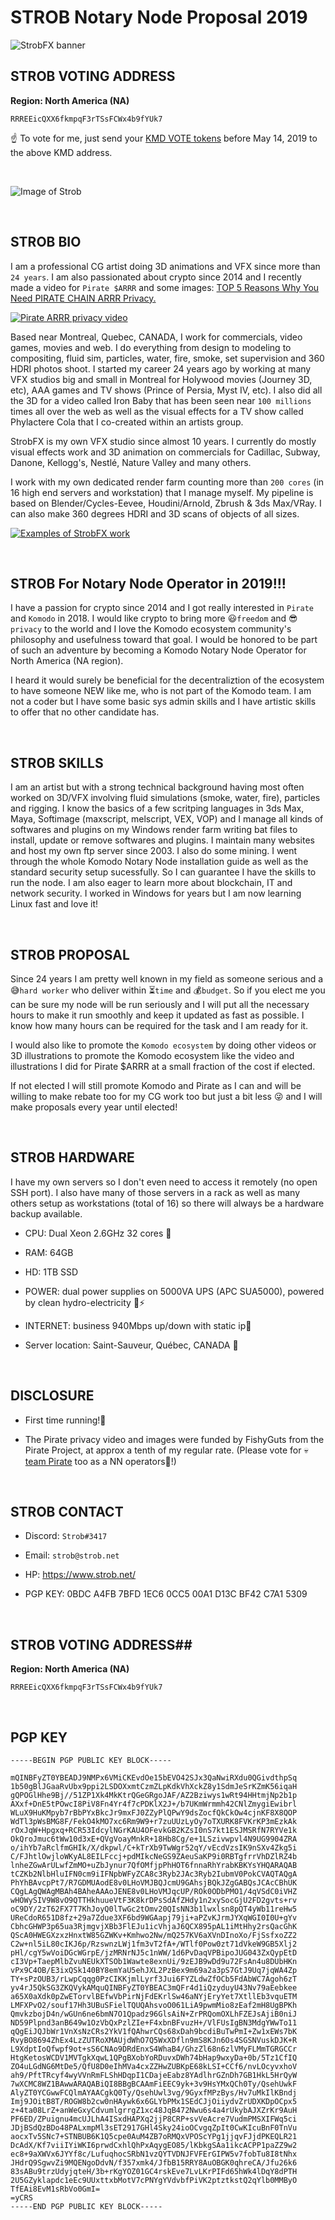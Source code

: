 # STROB Notary Node Proposal 2019

![StrobFX banner](https://www.strob.net/kmdNN2019/cropped-strobFXheader2000_0011.jpg)

## STROB VOTING ADDRESS

**Region: North America (NA)**

```
RRREEicQXX6fkmpqF3rTSsFCWx4b9fYUk7
```

:point_up: To vote for me, just send your <a href="https://komodoelection.com/2-election-process/vote-token/">KMD VOTE tokens</a> before May 14, 2019 to the above KMD address.

<br>

![Image of Strob](https://www.strob.net/kmdNN2019/506409_original.jpg)

<br>

## STROB BIO
I am a professional CG artist doing 3D animations and VFX since more than `24 years`. I am also passionated about crypto since 2014 and I recently made a video for `Pirate $ARRR` and some images: <a href="https://www.youtube.com/watch?v=jWLLgYkouqE">TOP 5 Reasons Why You Need PIRATE CHAIN ARRR Privacy.</a>

[![Pirate ARRR privacy video](https://www.strob.net/kmdNN2019/ARRRprivacy600.jpg)](https://www.youtube.com/watch?v=jWLLgYkouqE)

Based near Montreal, Quebec, CANADA, I work for commercials, video games, movies and web. I do everything from design to modeling to compositing, fluid sim, particles, water, fire, smoke, set supervision and 360 HDRI photos shoot. I started my career 24 years ago by working at many VFX studios big and small in Montreal for Holywood movies (Journey 3D, etc), AAA games and TV shows (Prince of Persia, Myst IV, etc). I also did all the 3D for a video called Iron Baby that has been seen near `100 millions` times all over the web as well as the visual effects for a TV show called Phylactere Cola that I co-created within an artists group.

StrobFX is my own VFX studio since almost 10 years. I currently do mostly visual effects work and 3D animation on commercials for Cadillac, Subway, Danone, Kellogg's, Nestlé, Nature Valley and many others.

I work with my own dedicated render farm counting more than `200 cores` (in 16 high end servers and workstation) that I manage myself. My pipeline is based on Blender/Cycles-Eevee, Houdini/Arnold, Zbrush & 3ds Max/VRay. I can also make 360 degrees HDRI and 3D scans of objects of all sizes.

[![Examples of StrobFX work](https://www.strob.net/kmdNN2019/strobFXwork.jpg)](https://www.artstation.com/strob)


<br>

## STROB For Notary Node Operator in 2019!!!
I have a passion for crypto since 2014 and I got really interested in `Pirate` and `Komodo` in 2018. I would like crypto to bring more :smiley:`freedom` and :sunglasses:`privacy` to the world and I love the Komodo ecosystem community's philosophy and usefulness toward that goal. I would be honored to be part of such an adventure by becoming a Komodo Notary Node Operator for North America (NA region).

I heard it would surely be beneficial for the decentraliztion of the ecosystem to have someone NEW like me, who is not part of the Komodo team. I am not a coder but I have some basic sys admin skills and I have artistic skills to offer that no other candidate has.


<br>

## STROB SKILLS
I am an artist but with a strong technical background having most often worked on 3D/VFX involving fluid simulations (smoke, water, fire), particles and rigging. I know the basics of a few scritping languages in 3ds Max, Maya, Softimage (maxscript, melscript, VEX, VOP) and I manage all kinds of softwares and plugins on my Windows render farm writing bat files to install, update or remove softwares and plugins. I maintain many websites and host my own ftp server since 2003. I also do some mining. I went through the whole Komodo Notary Node installation guide as well as the standard security setup sucessfully. So I can guarantee I have the skills to run the node. I am also eager to learn more about blockchain, IT and network security. I worked in Windows for years but I am now learning Linux fast and love it!

<br>

## STROB PROPOSAL
Since 24 years I am pretty well known in my field as someone serious and a :sweat_smile:`hard worker` who deliver within :hourglass_flowing_sand:`time` and :moneybag:`budget`. So if you elect me you can be sure my node will be run seriously and I will put all the necessary hours to make it run smoothly and keep it updated as fast as possible. I know how many hours can be required for the task and I am ready for it.

I would also like to promote the `Komodo ecosystem` by doing other videos or 3D illustrations to promote the Komodo ecosystem like the video and illustrations I did for Pirate $ARRR at a small fraction of the cost if elected.

If not elected I will still promote Komodo and Pirate as I can and will be willing to make rebate too for my CG work too but just a bit less :stuck_out_tongue_winking_eye: and I will make proposals every year until elected!

<br>

## STROB HARDWARE
I have my own servers so I don't even need to access it remotely (no open SSH port). I also have many of those servers in a rack as well as many others setup as workstations (total of 16) so there will always be a hardware backup available.

* CPU: Dual Xeon 2.6GHz 32 cores :muscle:

* RAM: 64GB

* HD: 1TB SSD

* POWER: dual power supplies on 5000VA UPS (APC SUA5000), powered by clean hydro-electricity :leaves::zap:

* INTERNET: business 940Mbps up/down with static ip:dash:

* Server location: Saint-Sauveur, Québec, CANADA :maple_leaf:

<br>

## DISCLOSURE
* First time running!:runner:

* The Pirate privacy video and images were funded by FishyGuts from the Pirate Project, at approx a tenth of my regular rate. (Please vote for :skull:<a href="https://github.com/KomodoPlatform/NotaryNodes/tree/master/notarynodes/pirate">team Pirate</a> too as a NN operators:metal:!)

<br>

## STROB CONTACT
* Discord: `Strob#3417`

* Email: `strob@strob.net`

* HP: https://www.strob.net/

* PGP KEY: 0BDC A4FB 7BFD 1EC6 0CC5 00A1 D13C BF42 C7A1 5309


<br>

## STROB VOTING ADDRESS##
**Region: North America (NA)**

```
RRREEicQXX6fkmpqF3rTSsFCWx4b9fYUk7
```

<br>

## PGP KEY
```
-----BEGIN PGP PUBLIC KEY BLOCK-----

mQINBFyZT0YBEADJ9NMPx6VMiCKEvdOe15bEVO42SJx3QaNwiRXdu0QGivdthpSq
1b50gBlJGaaRvUbx9ppi2LSDOXxmtCzmZLpKdkVhXckZ8y1SdmJeSrKZmK56iqaH
gQPOGlHhe9Bj//51ZP1Xk4MkKtrQGeGRgoJAF/AZ2Bziwys1wRt94HHtmjNp2b1p
AXxf+DnE5tPOwcI8PiV8Fn4Yr4f7cPDKlX2J+/b7UKmWrmmh42CNlZmygiEwibrl
WLuX9HuKMpyb7rBbPYxBkcJr9mxFJ0ZZyPlQPwY9dsZocfQkCkOw4cjnKF8X8QOP
WdTl3pWsBMG8F/FekO4kMO7xc6Rm9W9+r7zuUUzLyOy7oTXURK8FVKrKP3mEzkAk
rOxJqW+Hpgxq+RCR53IdcylNGrKAU4OFevkGB2KZsI0nS7kt1ESJMSRfN7RYVe1k
OkQroJmuc6tWw10d3xE+QVgVoayMnkR+18Hb8Cg/e+1LSzivwpvl4N9UG9904ZRA
o/ihYb7aRclfmGHIk/X/dkpwl/C+kTrXb9TwWgr52qY/vEcdVzsIK9nSXv4Zkg5i
C/FJhtlOwjloWKyAL8EILFccj+pdMIkcNeGS9ZAeuSaKP9i0RBTgfrrVhDZlRZ4b
lnheZGwArULwfZmMO+uZbJynur7QfOMfjpPhHOT6fnnaRhYrabKBKYsYHQARAQAB
tCZKb2NlbHluIFN0cm9iIFNpbWFyZCA8c3Ryb2JAc3Ryb2IubmV0PokCVAQTAQgA
PhYhBAvcpPt7/R7GDMUAodE8v0LHoVMJBQJcmU9GAhsjBQkJZgGABQsJCAcCBhUK
CQgLAgQWAgMBAh4BAheAAAoJENE8v0LHoVMJqcUP/ROk0ODbPMO1/4qVSdC0iVHZ
wHOWySIV9W8vO9QTTHkhuueVtF3K8krDPsSdAfZHdy1n2xySocGjU2FD2gvts+rv
oC9DY/2zT62FX7T7KhJoyQ0lTwGc2tOmv20QIsNN3b1lwxlsn8pQT4yWb11reHw5
UReCdoR651D8fz+29a7Zdue3XF6bd9WGAapj79ji+aPZvKJrmJYXqWGI0I0U+gYv
CbhcGHWP3p65ua3RjmgvjXBb3FlEJu1icVhjaJ6QCX895pAL1iMtHhy2rsQacGhK
QScA0HWEGXzxzHnxtW85GZWKv+Kmhwo2Nw/mQ257KV6aXVnDInoXo/FjSsfxoZZ2
C2w+nl5iL80cIKJ6p/RzswnzLWj1fm3vT2fA+/WTlf0Pow0zt71dVkeW9GB5Xlj2
pHl/cgY5wVoiDGcWGrpE/jzMRNrNJ5c1nWW/1d6PvDaqVPBipoJUG043ZxQypEtD
cI3Vp+TaepMlbZvuNEUkXTSOb1Wawte8exnUi/9zEJB9wDd9u72FsAn4u8DUbHKn
vPx9C4OB/E3ixQSk140BY8emYaU5ehJXL2PzBex9m69a2a3pS7GtJ9Uq7jqWA4Zp
TY+sPzOUB3/rLwpCqqg0PzCIKKjmlLyrf3Jui6FYZLdwZfOCb5FdAbWC7Agoh6zT
yv4rJ5QkSG3ZKQVykAMquQINBFyZT0YBEAC3mQFr4d1iQzyduyU43Nv79aEebkee
a65X0aXdk0pZwETorvlBEfwVbPirNjFdEKrlSw46aNYjEryYet7XtllEb3vquETM
LMFXPvO2/souf17Hh3UBuSFielTQUQAhsvoO061LiA9pwmMio8zEaf2mH8UgBPKh
QmvkzbojD4n/wGUn6ne6bmN7O1Qpadz96GlsAiN+ZrPRQomOXLhFZEJsAjiB0niJ
ND59Plpnd3anB649w1OzVbQxPzlZIe+F4xbnBFvuzH+/VlFUsIgBN3MdgYWwTo11
qQgEiJQJbWr1VnXsNzCRs2YkV1fQAhwrCQs68xDah9bcdiBuTwPmI+Zw1xEWs7bK
RvyBO8694ZhEx4LzZUTRoXMAUjdWhO7Q5WxXDfln9mS8KJn6Os4SGSNVuskDJK+R
L9XdptIoQfwpf9ot+sS6CNAo9DRdEnxS4WhaB4/GhzZl68n6zlVMyFLMmTGRGCCr
HtgKetosWCDV1MVTgkXqwL1QPgBXobYoRDuvxDWh74bHap9wxyDa+0b/5Tz1CfIQ
ZO4uLGdNG6MtDe5/QfU8D0eIhMVa4cxZZHwZUBKpE68kLSI+CCf6/nvLOcyvxhoV
ah9/PftTRcyf4wyVVnRmFLShHDqpI1CDajeEabz8YAdlhrGZnDh7GB1HkL5HrQyW
7wXCMC8WZ1BAwwARAQABiQI8BBgBCAAmFiEEC9yk+3v9HsYMxQCh0Ty/QsehUwkF
AlyZT0YCGwwFCQlmAYAACgkQ0Ty/QsehUwl3vg/9GyxfMPzBys/Hv7uMkIlKBndj
Imj9JOitB8T/ROGW8b2cw0nHAywk6x6GLYbPMx1SEdCJjOiiydvZrUDXKDpOCpx5
z+4ta08LrZ+anWeGxyCdvumlgrrgZ1xc48JqB472Nwu6s4a4rUkybAJXZrKr9AuH
PF6ED/ZPuignu4mcUJLhA4ISxdHAPXq2jjP8CRP+svVeAcre7VudmPMSXIFWq5ci
JDjBSdQzBDo48PALxmpMl3sET2917GHl4Sky24ioOCvgqZpIt0CwKIcuBnF0TnVu
aocxTv5SNc7+STNBUB6K1Q5cpe0AuM4ZB7oRMQxVPOScYPg1jjqvFJjdPKEQLR21
DcAdX/Kf7viiIYiWKI6prwdCxhlQhPxAqygEO85/lKbkgSAa1ikcACPP1paZZ9w2
ec8+9aXWVx6JYYf8c/LufuqhocSRbN1vzQYTVDNJFVFErGIPW5v7fobTu8I8tNhx
JHdrQ9SgwvZi9MQENgoDdvN/f357xmk4/JfbB15RRY8AuOBGK0qhreCA/Jfu26k6
83sABu9trzUdyjqteH/3b+rKgYOZ01GC4rskEve7LvLKrPIFd65hWk4lDqY8dPTH
2U5GZyklapdc1eEc9UUxttxbMotV7cPNYgYVdvbfPiVK2ptztkstQ2qYlb0MMByO
TfEAi8EvM1sRbVo0GmI=
=yCRS
-----END PGP PUBLIC KEY BLOCK-----
```
